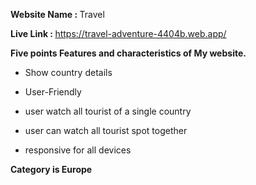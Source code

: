 <strong> Website Name : </strong> Travel 

<strong> Live Link : </strong>https://travel-adventure-4404b.web.app/

 <strong> Five points Features and characteristics of My website. </strong>

* Show country details


* User-Friendly


* user watch all tourist of a single country


* user can watch all tourist spot together


* responsive for all devices


<strong> Category is Europe </strong>
